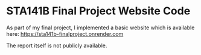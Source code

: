 # STA141B Final Project Website Code

As part of my final project, I implemented a basic website which is available here:
https://sta141b-finalproject.onrender.com

The report itself is not publicly available.
